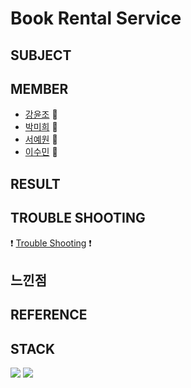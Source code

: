 # Book Rental Service


## SUBJECT


## MEMBER
* [강윤조]() 🌷
* [박미희]() 🌼
* [서예원]() 🌻
* [이수민]() :rose:

## RESULT


## TROUBLE SHOOTING
:exclamation: [Trouble Shooting](./TroubleShooting.md) :exclamation:

## 느낀점


## REFERENCE
                                  


## STACK
<img src="https://img.shields.io/badge/JAVA-007396?style=flat-square&logo=java&logoColor=white">
<img src="https://img.shields.io/badge/mysql-4479A1?style=flat-square&logo=mysql&logoColor=white">


